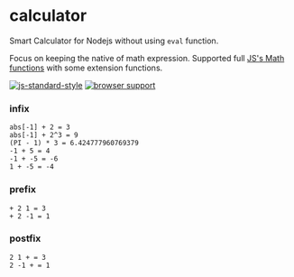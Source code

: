 # calculator
Smart Calculator for Nodejs without using `eval` function. 

Focus on keeping the native of math expression.
Supported full [JS's Math functions](https://developer.mozilla.org/en/docs/Web/JavaScript/Reference/Global_Objects/Math) with some extension functions. 

[![js-standard-style](https://cdn.rawgit.com/feross/standard/master/badge.svg)](https://github.com/feross/standard) [![browser support](https://ci.testling.com/dominhhai/calculator.png)
](https://ci.testling.com/dominhhai/calculator)

### infix
```
abs[-1] + 2 = 3
abs[-1] + 2^3 = 9
(PI - 1) * 3 = 6.424777960769379
-1 + 5 = 4
-1 + -5 = -6
1 + -5 = -4
```

### prefix
```
+ 2 1 = 3
+ 2 -1 = 1
```

### postfix
```
2 1 + = 3
2 -1 + = 1
```
